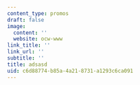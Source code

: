 ```yaml
---
content_type: promos
draft: false
image:
  content: ''
  website: ocw-www
link_title: ''
link_url: ''
subtitle: ''
title: adsasd
uid: c6d88774-b85a-4a21-8731-a1293c6ca091
---
```

